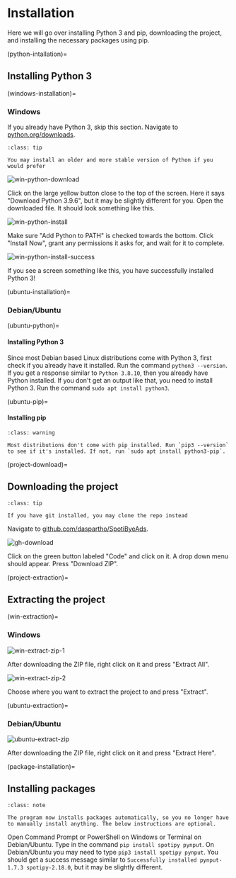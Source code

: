 # Installation

Here we will go over installing Python 3 and pip, downloading the project, and installing the necessary packages using pip.

(python-intallation)=
## Installing Python 3

(windows-installation)=
### Windows

If you already have Python 3, skip this section. Navigate to [python.org/downloads](https://www.python.org/downloads/).

```{admonition} Tip:
:class: tip

You may install an older and more stable version of Python if you would prefer
```

![win-python-download](https://cdn.discordapp.com/attachments/847957606567378984/873954698439303168/win-python-download.png)

Click on the large yellow button close to the top of the screen. Here it says "Download Python 3.9.6", but it may be slightly different for you.
Open the downloaded file. It should look something like this.


![win-python-install](https://cdn.discordapp.com/attachments/847957606567378984/873954698900697168/win-python-install.png)

Make sure "Add Python to PATH" is checked towards the bottom. Click "Install Now", grant any permissions it asks for, and wait for it to complete.

![win-python-install-success](https://cdn.discordapp.com/attachments/847957606567378984/873954699995389962/win-python-install-success.png)

If you see a screen something like this, you have successfully installed Python 3!

(ubuntu-installation)=
### Debian/Ubuntu

(ubuntu-python)=
#### Installing Python 3

Since most Debian based Linux distributions come with Python 3, first check if you already have it installed. Run the command `python3 --version`. If you get a response similar to `Python 3.8.10`, then you already have Python installed.
If you don't get an output like that, you need to install Python 3. Run the command `sudo apt install python3`.

(ubuntu-pip)=
#### Installing pip

```{admonition} Warning:
:class: warning

Most distributions don't come with pip installed. Run `pip3 --version` to see if it's installed. If not, run `sudo apt install python3-pip`.
```

(project-download)=
## Downloading the project

```{admonition} Tip:
:class: tip

If you have git installed, you may clone the repo instead
```

Navigate to [github.com/daspartho/SpotiByeAds](https://www.github.com/daspartho/SpotiByeAds).

![gh-download](https://cdn.discordapp.com/attachments/847957606567378984/873954690918912070/gh-download.png)

Click on the green button labeled "Code" and click on it. A drop down menu should appear. Press "Download ZIP".

(project-extraction)=
## Extracting the project

(win-extraction)=
### Windows
![win-extract-zip-1](https://cdn.discordapp.com/attachments/847957606567378984/873954695062896690/win-extract-zip-1.png)

After downloading the ZIP file, right click on it and press "Extract All".

![win-extract-zip-2](https://cdn.discordapp.com/attachments/847957606567378984/873954695759163402/win-extract-zip-2.png)

Choose where you want to extract the project to and press "Extract".

(ubuntu-extraction)=
### Debian/Ubuntu

![ubuntu-extract-zip](https://cdn.discordapp.com/attachments/847957606567378984/873977045053485086/ubuntu-extract-zip.png)

After downloading the ZIP file, right click on it and press "Extract Here".

(package-installation)=
## Installing packages

```{admonition} Note:
:class: note

The program now installs packages automatically, so you no longer have to manually install anything. The below instructions are optional.
```

Open Command Prompt or PowerShell on Windows or Terminal on Debian/Ubuntu. Type in the command `pip install spotipy pynput`. On Debian/Ubuntu you may need to type `pip3 install spotipy pynput`.
You should get a success message similar to `Successfully installed pynput-1.7.3 spotipy-2.18.0`, but it may be slightly different.
